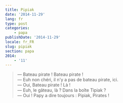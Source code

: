 ```yaml
---
title: Pipiak
date: '2014-11-29'
lang: fr
type: post
categories:
    - papa
publishDate: '2014-11-29'
locale: fr_FR
slug: pipiak
section: papa
2014:
    - '11'
---
```


> — Bateau pirate ! Bateau pirate !  
> — Euh non chéri, il n'y a pas de bateau pirate, ici.  
> — Oui, Bateau pirate ! Là !  
> — Euh, le gâteau, là ? Dans la boîte Tipiak ?  
> — Oui ! Papy a dire toujours : Pipiak, Pirates !

